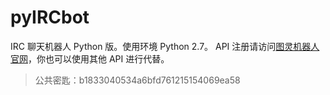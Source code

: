 pyIRCbot
========
IRC 聊天机器人 Python 版。使用环境 Python 2.7。
API 注册请访问[图灵机器人官网][1]，你也可以使用其他 API 进行代替。

>公共密匙：b1833040534a6bfd761215154069ea58

[1]:http://www.tuling123.com/